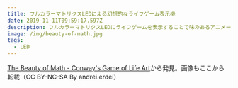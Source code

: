 ```yaml
---
title: フルカラーマトリクスLEDによる幻想的なライフゲーム表示機
date: 2019-11-11T09:59:17.597Z
description: フルカラーマトリクスLEDにライフゲームを表示することで味のあるアニメーションを実現している作例を紹介します。
image: /img/beauty-of-math.jpg
tags:
  - LED
---
```

[The Beauty of Math - Conway's Game of Life Art](https://www.instructables.com/id/The-Beauty-of-Math-Conways-Game-of-Life-Art/)から発見。画像もここから転載（CC BY-NC-SA By andrei.erdei）
